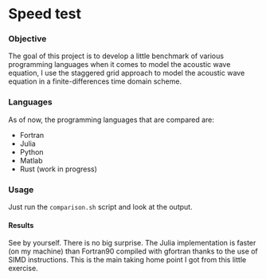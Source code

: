 Speed test
==========

### Objective
The goal of this project is to develop a little benchmark of various programming languages when it comes to model the acoustic wave equation, I use the staggered grid approach to model the acoustic wave equation in a finite-differences time domain scheme.

### Languages
As of now, the programming languages that are compared are:

 - Fortran
 - Julia
 - Python
 - Matlab
 - Rust (work in progress)

### Usage
Just run the `comparison.sh` script and look at the output.

#### Results
See by yourself. There is no big surprise. The Julia implementation is faster (on my machine) than Fortran90 compiled with gfortran thanks to the use of SIMD instructions. This is the main taking home point I got from this little exercise.
